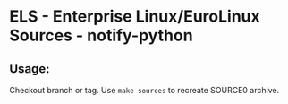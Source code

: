 # ELS - Enterprise Linux/EuroLinux Sources - notify-python
 
## Usage:
  Checkout branch or tag. Use `make sources` to recreate  SOURCE0 archive.
